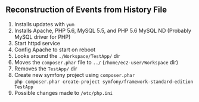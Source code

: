 
## Reconstruction of Events from History File

1. Installs updates with `yum`
1. Installs Apache, PHP 5.6, MySQL 5.5, and PHP 5.6 MySQL ND (Probably MySQL driver for PHP)
1. Start httpd service
1. Config Apache to start on reboot
1. Looks around the `./Workspace/TestApp/` dir
1. Moves the `composer.phar` file to `../` (`/home/ec2-user/Workspace` dir)
1. Removes the `TestApp/` dir
1. Create new symfony project using `composer.phar`    
`php composer.phar create-project symfony/framework-standard-edition TestApp`
1. Possible changes made to `/etc/php.ini`

